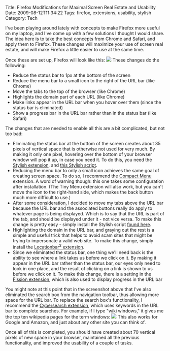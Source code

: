 Title: Firefox Modifications for Maximal Screen Real Estate and Usability
Date: 2009-08-12T11:34:22
Tags: firefox, extensions, usability, stylish
Category: Tech

I've been playing around lately with concepts to make Firefox more useful on my laptop, and I've come up with a few solutions I thought I would share. The idea here is to take the best concepts from Chrome and Safari, and apply them to Firefox. These changes will maximize your use of screen real estate, and will make Firefox a little easier to use at the same time.

Once these are set up, Firefox will look like this:
<img src="http://michaeljaylissner.com/files/images/Firefox%20Screenshot.preview.png">
These changes do the following:

 - Reduce the status bar to 1px at the bottom of the screen
 - Reduce the menu bar to a small icon to the right of the URL bar (like Chrome)
 - Move the tabs to the top of the browser (like Chrome)
 - Highlights the domain part of each URL (like Chrome)
 - Make links appear in the URL bar when you hover over them (since the status bar is eliminated)
 - Show a progress bar in the URL bar rather than in the status bar (like Safari)


The changes that are needed to enable all this are a bit complicated, but not too bad:


 - Eliminating the status bar at the bottom of the screen creates about 35 pixels of vertical space that is otherwise not used for very much. By making it only one pixel, hovering over the bottom of your browser window will pop it up, in case you need it. To do this, you need the <a href="https://addons.mozilla.org/firefox/addon/2108" target="_blank">Stylish extension</a>, and <a href="http://userstyles.org/styles/3600" target="_blank">this Stylish script</a>.
 - Reducing the menu bar to only a small icon achieves the same goal of creating screen space. To do so, I recommend the <a href="https://addons.mozilla.org/en-US/firefox/addon/4550" target="_blank">Compact Menu</a> extension. A word of warning though: this one takes some configuration after installation. (The Tiny Menu extension will also work, but you can't move the icon to the right-hand side, which makes the back button much more difficult to use.)
 - After some consideration, I decided to move my tabs above the URL bar because the URL bar and the associated buttons really do apply to whatever page is being displayed. Which is to say that the URL is part of the tab, and should be displayed under it - not vice versa. To make this change is pretty easy - simply install the Stylish script <a href="http://userstyles.org/styles/10986" target="_blank">found here</a>.
 - Highlighting the domain in the URL bar, and graying out the rest is a simple and useful trick that helps to avoid scam sites that might be trying to impersonate a valid web site. To make this change, simply install the <a href="https://addons.mozilla.org/en-US/firefox/addon/4014" target="_blank">Locationbar<sup>2</sup> extension</a>.
 - Since we eliminated the status bar, one thing we'll need back is the ability to see where a link takes us before we click on it. By making it appear in the URL bar rather than the status bar, our eyes only need to look in one place, and the result of clicking on a link is shown to us before we click on it. To make this change, there is a setting in the <a href="http://mozilla.zeniko.ch/fission.html" target="_blank">Fission extension</a>, which is also used to display progress in the URL bar


You might note at this point that in the screenshot above that I've also eliminated the search box from the navigation toolbar, thus allowing more space for the URL bar. To replace the search box's functionality, I recommend the <a href="http://cybernetnews.com/cybersearch/" target="_blank">Cybersearch extension</a>, which uses keywords in the URL bar to complete searches. For example, if I type "wiki windows," it gives me the top ten wikipedia pages for the term windows:
<img src="http://michaeljaylissner.com/files/images/Firefox%20Cybersearch%20Example.preview.png">
This also works for Google and Amazon, and just about any other site you can think of.

Once all of this is completed, you should have created about 70 vertical pixels of new space in your browser, maintained all the previous functionality, and improved the usability of a couple of tasks.
